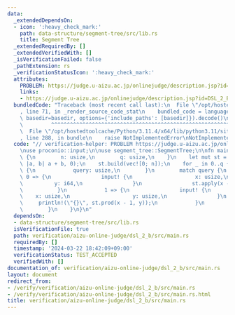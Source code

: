```yaml
---
data:
  _extendedDependsOn:
  - icon: ':heavy_check_mark:'
    path: data-structure/segment-tree/src/lib.rs
    title: Segment Tree
  _extendedRequiredBy: []
  _extendedVerifiedWith: []
  _isVerificationFailed: false
  _pathExtension: rs
  _verificationStatusIcon: ':heavy_check_mark:'
  attributes:
    PROBLEM: https://judge.u-aizu.ac.jp/onlinejudge/description.jsp?id=DSL_2_B
    links:
    - https://judge.u-aizu.ac.jp/onlinejudge/description.jsp?id=DSL_2_B
  bundledCode: "Traceback (most recent call last):\n  File \"/opt/hostedtoolcache/Python/3.11.4/x64/lib/python3.11/site-packages/onlinejudge_verify/documentation/build.py\"\
    , line 71, in _render_source_code_stat\n    bundled_code = language.bundle(stat.path,\
    \ basedir=basedir, options={'include_paths': [basedir]}).decode()\n          \
    \         ^^^^^^^^^^^^^^^^^^^^^^^^^^^^^^^^^^^^^^^^^^^^^^^^^^^^^^^^^^^^^^^^^^^^^^^^^^^^^^^^^\n\
    \  File \"/opt/hostedtoolcache/Python/3.11.4/x64/lib/python3.11/site-packages/onlinejudge_verify/languages/rust.py\"\
    , line 288, in bundle\n    raise NotImplementedError\nNotImplementedError\n"
  code: "// verification-helper: PROBLEM https://judge.u-aizu.ac.jp/onlinejudge/description.jsp?id=DSL_2_B\n\
    \nuse proconio::input;\n\nuse segment_tree::SegmentTree;\n\nfn main() {\n    input!\
    \ {\n        n: usize,\n        q: usize,\n    }\n    let mut st = SegmentTree::<i64>::new(n,\
    \ |a, b| a + b, 0);\n    st.build(vec![0; n]);\n    for _ in 0..q {\n        input!\
    \ {\n            query: usize,\n        }\n        match query {\n           \
    \ 0 => {\n                input! {\n                    x: usize,\n          \
    \          y: i64,\n                }\n                st.apply(x - 1, y);\n \
    \           }\n            1 => {\n                input! {\n                \
    \    x: usize,\n                    y: usize,\n                }\n           \
    \     println!(\"{}\", st.prod(x - 1, y));\n            }\n            _ => unreachable!(),\n\
    \        }\n    }\n}\n"
  dependsOn:
  - data-structure/segment-tree/src/lib.rs
  isVerificationFile: true
  path: verification/aizu-online-judge/dsl_2_b/src/main.rs
  requiredBy: []
  timestamp: '2024-03-22 18:42:09+09:00'
  verificationStatus: TEST_ACCEPTED
  verifiedWith: []
documentation_of: verification/aizu-online-judge/dsl_2_b/src/main.rs
layout: document
redirect_from:
- /verify/verification/aizu-online-judge/dsl_2_b/src/main.rs
- /verify/verification/aizu-online-judge/dsl_2_b/src/main.rs.html
title: verification/aizu-online-judge/dsl_2_b/src/main.rs
---
```

